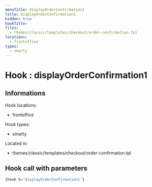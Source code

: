 ```yaml
---
menuTitle: displayOrderConfirmation1
Title: displayOrderConfirmation1
hidden: true
hookTitle: 
files:
  - themes/classic/templates/checkout/order-confirmation.tpl
locations:
  - frontoffice
types:
  - smarty
---
```


# Hook : displayOrderConfirmation1

## Informations

Hook locations: 
  - frontoffice

Hook types: 
  - smarty

Located in: 
  - themes/classic/templates/checkout/order-confirmation.tpl

## Hook call with parameters

```php
{hook h='displayOrderConfirmation1'}
```